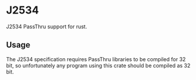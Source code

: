 J2534
=====

J2534 PassThru support for rust.

## Usage
The J2534 specification requires PassThru libraries to be compiled for 32 bit, so unfortunately any program using this crate should be compiled as 32 bit.